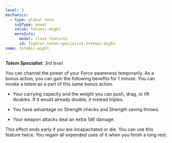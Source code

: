 ```yaml
---
level: 3
mechanics:
  - type: global-note
    subType: power
    value: totemic-might
    moreInfo:
      model: class-features
      id: fighter.totem-specialist.totemic-might
name: totemic-might
---
```

_**Totem Specialist:** 3rd level_
You can channel the power of your Force awareness temporarily. As a bonus action, you can gain the following benefits for 1 minute. You can invoke a totem as a part of this same bonus action.
- Your carrying capacity and the weight you can push, drag, or lift doubles. If it would already double, it instead triples.
- You have advantage on Strength checks and Strength saving throws.
- Your weapon attacks deal an extra 1d6 damage.
This effect ends early if you are incapacitated or die. You can use this feature twice. You regain all expended uses of it when you finish a long rest.